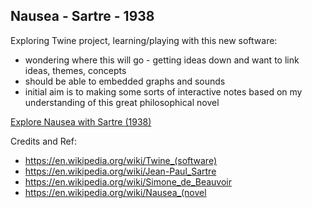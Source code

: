 ## Nausea - Sartre - 1938


Exploring Twine project, learning/playing with this new software:
* wondering where this will go - getting ideas down and want to link ideas, themes, concepts
* should be able to embedded graphs and sounds  
* initial aim is to  making some sorts of interactive notes based on my understanding of this great philosophical novel

[Explore Nausea with Sartre (1938)](https://dgapitts.github.io/nausea/)


Credits and Ref:
* https://en.wikipedia.org/wiki/Twine_(software) 
* https://en.wikipedia.org/wiki/Jean-Paul_Sartre
* https://en.wikipedia.org/wiki/Simone_de_Beauvoir
* https://en.wikipedia.org/wiki/Nausea_(novel


